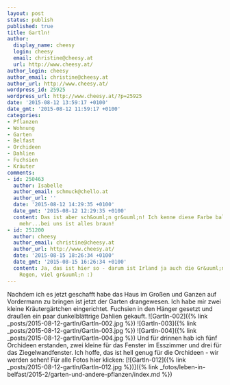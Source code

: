 ```yaml
---
layout: post
status: publish
published: true
title: Gartln!
author:
  display_name: cheesy
  login: cheesy
  email: christine@cheesy.at
  url: http://www.cheesy.at/
author_login: cheesy
author_email: christine@cheesy.at
author_url: http://www.cheesy.at/
wordpress_id: 25925
wordpress_url: http://www.cheesy.at/?p=25925
date: '2015-08-12 13:59:17 +0100'
date_gmt: '2015-08-12 11:59:17 +0100'
categories:
- Pflanzen
- Wohnung
- Garten
- Belfast
- Orchideen
- Dahlien
- Fuchsien
- Kräuter
comments:
- id: 250463
  author: Isabelle
  author_email: schmuck@chello.at
  author_url: ''
  date: '2015-08-12 14:29:35 +0100'
  date_gmt: '2015-08-12 12:29:35 +0100'
  content: Das ist aber sch&ouml;n gr&uuml;n! Ich kenne diese Farbe bald gar nicht
    mehr...bei uns ist alles braun!
- id: 251200
  author: cheesy
  author_email: christine@cheesy.at
  author_url: http://www.cheesy.at/
  date: '2015-08-15 18:26:34 +0100'
  date_gmt: '2015-08-15 16:26:34 +0100'
  content: Ja, das ist hier so - darum ist Irland ja auch die Gr&uuml;ne Insel - viel
    Regen, viel gr&uuml;n :)
---
```

Nachdem ich es jetzt geschafft habe das Haus im Großen und Ganzen auf Vordermann zu bringen ist jetzt der Garten drangewesen. Ich habe mir zwei kleine Kräutergärtchen eingerichtet. Fuchsien in den Hänger gesetzt und draußen ein paar dunkelblättrige Dahlien gekauft.
![Gartln-002]({% link _posts/2015-08-12-gartln/Gartln-002.jpg %})
 ![Gartln-003]({% link _posts/2015-08-12-gartln/Gartln-003.jpg %})
 ![Gartln-004]({% link _posts/2015-08-12-gartln/Gartln-004.jpg %})
Und für drinnen hab ich fünf Orchideen erstanden, zwei kleine für das Fenster im Esszimmer und drei für das Ziegelwandfenster. Ich hoffe, das ist hell genug für die Orchideen - wir werden sehen! Für alle Fotos hier klicken:
[![Gartln-012]({% link _posts/2015-08-12-gartln/Gartln-012.jpg %})]({% link _fotos/leben-in-belfast/2015-2/garten-und-andere-pflanzen/index.md %})
